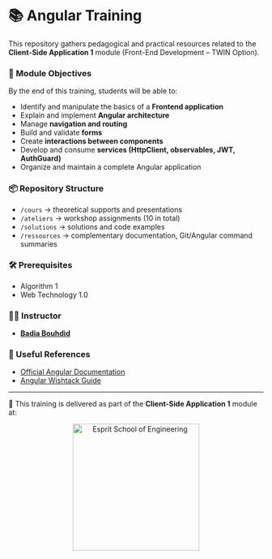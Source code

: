 # 📚  Angular Training
This repository gathers pedagogical and practical resources related to the **Client-Side Application 1** module (Front-End Development – TWIN Option).  

### 🎯 Module Objectives  
By the end of this training, students will be able to:  
- Identify and manipulate the basics of a **Frontend application**  
- Explain and implement **Angular architecture**  
- Manage **navigation and routing**  
- Build and validate **forms**  
- Create **interactions between components**  
- Develop and consume **services (HttpClient, observables, JWT, AuthGuard)**  
- Organize and maintain a complete Angular application  

### 📦 Repository Structure  
- `/cours` → theoretical supports and presentations  
- `/ateliers` → workshop assignments (10 in total)  
- `/solutions` → solutions and code examples  
- `/ressources` → complementary documentation, Git/Angular command summaries  

### 🛠️ Prerequisites  
- Algorithm 1  
- Web Technology 1.0  

### 👨‍🏫 Instructor 
- **[Badia Bouhdid](https://www.linkedin.com/in/badiabouhdid)**


### 📖 Useful References  
- [Official Angular Documentation](https://angular.io/docs)  
- [Angular Wishtack Guide](https://guide-angular.wishtack.io/)  

---

🏫 This training is delivered as part of the **Client-Side Application 1** module at:  

<p align="center">  
  <img src="https://www.esprit.tn/wp-content/uploads/2021/07/logo-esprit.png" alt="Esprit School of Engineering" width="250"/>  
</p>  
